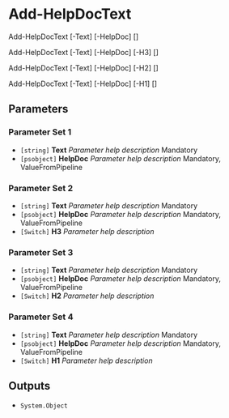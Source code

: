 # Add-HelpDocText


Add-HelpDocText [-Text] <string> [-HelpDoc] <psobject> [<CommonParameters>]

Add-HelpDocText [-Text] <string> [-HelpDoc] <psobject> [-H3] [<CommonParameters>]

Add-HelpDocText [-Text] <string> [-HelpDoc] <psobject> [-H2] [<CommonParameters>]

Add-HelpDocText [-Text] <string> [-HelpDoc] <psobject> [-H1] [<CommonParameters>]


## Parameters

### Parameter Set 1

- `[string]` **Text** _Parameter help description_ Mandatory
- `[psobject]` **HelpDoc** _Parameter help description_ Mandatory, ValueFromPipeline

### Parameter Set 2

- `[string]` **Text** _Parameter help description_ Mandatory
- `[psobject]` **HelpDoc** _Parameter help description_ Mandatory, ValueFromPipeline
- `[Switch]` **H3** _Parameter help description_ 

### Parameter Set 3

- `[string]` **Text** _Parameter help description_ Mandatory
- `[psobject]` **HelpDoc** _Parameter help description_ Mandatory, ValueFromPipeline
- `[Switch]` **H2** _Parameter help description_ 

### Parameter Set 4

- `[string]` **Text** _Parameter help description_ Mandatory
- `[psobject]` **HelpDoc** _Parameter help description_ Mandatory, ValueFromPipeline
- `[Switch]` **H1** _Parameter help description_ 

## Outputs

- `System.Object`
